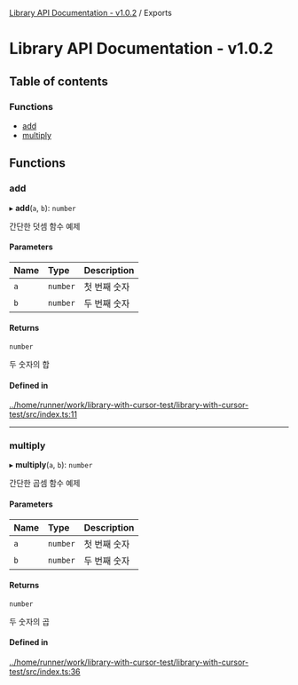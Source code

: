 [Library API Documentation - v1.0.2](README.md) / Exports

# Library API Documentation - v1.0.2

## Table of contents

### Functions

- [add](modules.md#add)
- [multiply](modules.md#multiply)

## Functions

### add

▸ **add**(`a`, `b`): `number`

간단한 덧셈 함수 예제

#### Parameters

| Name | Type | Description |
| :------ | :------ | :------ |
| `a` | `number` | 첫 번째 숫자 |
| `b` | `number` | 두 번째 숫자 |

#### Returns

`number`

두 숫자의 합

#### Defined in

[../home/runner/work/library-with-cursor-test/library-with-cursor-test/src/index.ts:11](https://github.com/grapefruitgreentealoe/library-with-cursor-test/blob/0f6d8ce265394b4886baa97198e2276990f2bc8a/src/index.ts#L11)

___

### multiply

▸ **multiply**(`a`, `b`): `number`

간단한 곱셈 함수 예제

#### Parameters

| Name | Type | Description |
| :------ | :------ | :------ |
| `a` | `number` | 첫 번째 숫자 |
| `b` | `number` | 두 번째 숫자 |

#### Returns

`number`

두 숫자의 곱

#### Defined in

[../home/runner/work/library-with-cursor-test/library-with-cursor-test/src/index.ts:36](https://github.com/grapefruitgreentealoe/library-with-cursor-test/blob/0f6d8ce265394b4886baa97198e2276990f2bc8a/src/index.ts#L36)

